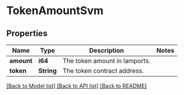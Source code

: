 # TokenAmountSvm

## Properties

| Name       | Type       | Description                   | Notes |
| ---------- | ---------- | ----------------------------- | ----- |
| **amount** | **i64**    | The token amount in lamports. |
| **token**  | **String** | The token contract address.   |

[[Back to Model list]](../README.md#documentation-for-models) [[Back to API list]](../README.md#documentation-for-api-endpoints) [[Back to README]](../README.md)

